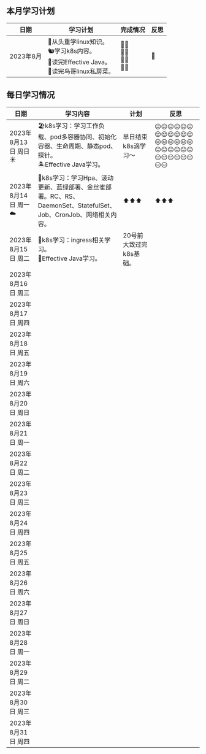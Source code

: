 ## 本月学习计划

| 日期      | 学习计划                                                     | 完成情况                | 反思 |
| --------- | ------------------------------------------------------------ | ----------------------- | ---- |
| 2023年8月 | 🦥从头重学linux知识。<br/>🐿️学习k8s内容。<br/>💫读完Effective Java。<br/>🍑读完鸟哥linux私房菜。 | 🤦‍♂️<br/>🤦‍♂️<br/>🤦‍♂️<br/>🤦‍♂️ | 🤔️    |

  

## 每日学习情况

| 日期                 | 学习内容                                                     | 计划                    | 反思                             |
| -------------------- | ------------------------------------------------------------ | ----------------------- | -------------------------------- |
| 2023年8月13日 周日 ☀️ | 🏖️k8s学习：学习工作负载、pod多容器协同、初始化容器、生命周期、静态pod、探针。<br/>🏝️Effective Java学习。 | 早日结束k8s滴学习～     | 😑😑😑😑😑😑😑😑😑😑😑😑😑😑😑😑😑😑😑😑😑😑😑😑😑😑😑😑😑😑😑😑 |
| 2023年8月14日 周一☁️  | 🍦k8s学习：学习Hpa、滚动更新、蓝绿部署、金丝雀部署。RC、RS、DaemonSet、StatefulSet、Job、CronJob、网络相关内容。 | ⬆️⬆️⬆️                     | ⬆️⬆️⬆️                              |
| 2023年8月15日 周二   | 🍩k8s学习：ingress相关学习。<br/>🥜Effective Java学习。        | 20号前大致过完k8s基础。 |                                  |
| 2023年8月16日 周三   |                                                              |                         |                                  |
| 2023年8月17日 周四   |                                                              |                         |                                  |
| 2023年8月18日 周五   |                                                              |                         |                                  |
| 2023年8月19日 周六   |                                                              |                         |                                  |
| 2023年8月20日 周日   |                                                              |                         |                                  |
| 2023年8月21日 周一   |                                                              |                         |                                  |
| 2023年8月22日 周二   |                                                              |                         |                                  |
| 2023年8月23日 周三   |                                                              |                         |                                  |
| 2023年8月24日 周四   |                                                              |                         |                                  |
| 2023年8月25日 周五   |                                                              |                         |                                  |
| 2023年8月26日 周六   |                                                              |                         |                                  |
| 2023年8月27日 周日   |                                                              |                         |                                  |
| 2023年8月28日 周一   |                                                              |                         |                                  |
| 2023年8月29日 周二   |                                                              |                         |                                  |
| 2023年8月30日 周三   |                                                              |                         |                                  |
| 2023年8月31日 周四   |                                                              |                         |                                  |

